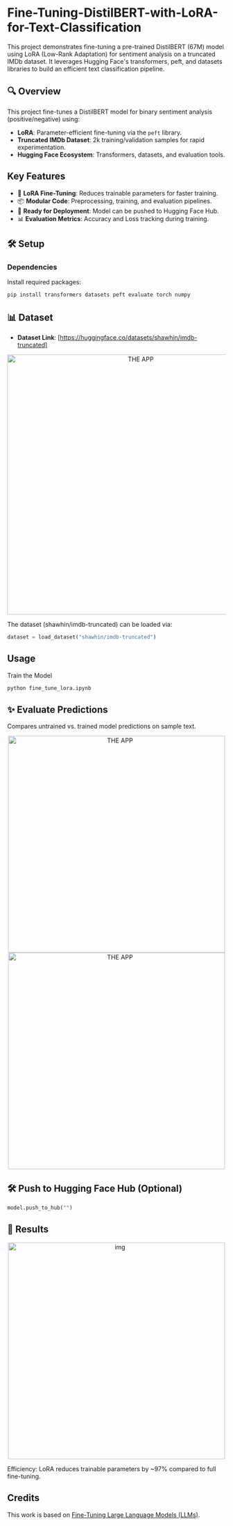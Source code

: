 # Fine-Tuning-DistilBERT-with-LoRA-for-Text-Classification
This project demonstrates fine-tuning a pre-trained DistilBERT (67M) model using LoRA (Low-Rank Adaptation) for sentiment analysis on a truncated IMDb dataset. It leverages Hugging Face's transformers, peft, and datasets libraries to build an efficient text classification pipeline.


## 🔍 Overview  
This project fine-tunes a DistilBERT model for binary sentiment analysis (positive/negative) using:  
- **LoRA**: Parameter-efficient fine-tuning via the `peft` library.  
- **Truncated IMDb Dataset**: 2k training/validation samples for rapid experimentation.  
- **Hugging Face Ecosystem**: Transformers, datasets, and evaluation tools.  

## Key Features  
- 🧠 **LoRA Fine-Tuning**: Reduces trainable parameters for faster training.  
- 📦 **Modular Code**: Preprocessing, training, and evaluation pipelines.  
- 🚀 **Ready for Deployment**: Model can be pushed to Hugging Face Hub.  
- 📊 **Evaluation Metrics**: Accuracy and Loss tracking during training.  

## 🛠️ Setup  
### Dependencies  
Install required packages:  
```bash  
pip install transformers datasets peft evaluate torch numpy
````

## 📊 Dataset
* **Dataset Link**: [https://huggingface.co/datasets/shawhin/imdb-truncated]

<p align="center">
  <img src="Screenshot 2025-05-26 123932.png" alt="THE APP" width="600"/>
</p>

The dataset (shawhin/imdb-truncated) can be loaded via:
```python
dataset = load_dataset("shawhin/imdb-truncated")  
````

## Usage
Train the Model 
```bash
python fine_tune_lora.ipynb 
````

## ✨ Evaluate Predictions
Compares untrained vs. trained model predictions on sample text.

<p align="center">
  <img src="Screenshot 2025-05-26 124235.png" alt="THE APP" width="500"/>
  <img src="Screenshot 2025-05-26 124344.png" alt="THE APP" width="500"/>
</p>

## 🛠️ Push to Hugging Face Hub (Optional) 
```python
model.push_to_hub("")  
````

## 📄 Results

<p align="center">
  <img src="Screenshot 2025-05-26 124313.png" alt="img" width="500"/>
</p>

Efficiency: LoRA reduces trainable parameters by ~97% compared to full fine-tuning.

## Credits
This work is based on [Fine-Tuning Large Language Models (LLMs)](https://medium.com/towards-data-science/fine-tuning-large-language-models-llms-23473d763b91 ).




